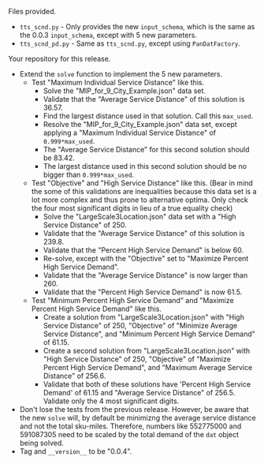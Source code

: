 Files provided.

* `tts_scnd.py` - Only provides the new `input_schema`, which is the same as the 0.0.3 `input_schema`, 
  except with 5 new parameters.
* `tts_scnd_pd.py`  -  Same as `tts_scnd.py`, except using `PanDatFactory`.

Your repository for this release.

* Extend the `solve` function to implement the 5 new parameters. 
  * Test "Maximum Individual Service Distance" like this.
    * Solve the "MIP_for_9_City_Example.json" data set.
    * Validate that the "Average Service Distance" of this solution is 36.57.
    * Find the largest distance used in that solution. Call this `max_used`.
    * Resolve the  "MIP_for_9_City_Example.json" data set, except applying a "Maximum Individual Service Distance"
    of `0.999*max_used`.
    * The "Average Service Distance" for this second solution should be 83.42.
    * The largest distance used in this second solution should be no bigger than `0.999*max_used`.
  * Test "Objective" and "High Service Distance" like this. (Bear in mind the some of this validations
  are inequalities because this data set is a lot more complex and thus prone to alternative optima. Only
  check the four most significant digits in lieu of a true equality check)
    * Solve the "LargeScale3Location.json" data set with a "High Service Distance" of 250.
    * Validate that the "Average Service Distance" of this solution is 239.8.
    * Validate that the "Percent High Service Demand" is below 60.
    * Re-solve, except with the "Objective" set to "Maximize Percent High Service Demand".
    * Validate that the "Average Service Distance" is now larger than 260.
    * Validate that the "Percent High Service Demand" is now 61.5. 
  * Test "Minimum Percent High Service Demand" and "Maximize Percent High Service Demand" like this.
     * Create a solution from "LargeScale3Location.json" with "High Service Distance" of 250, 
       "Objective" of "Minimize Average Service Distance", and "Minimum Percent High Service Demand" of 61.15.
     * Create a second solution from "LargeScale3Location.json" with "High Service Distance" of 250, 
       "Objective" of "Maximize Percent High Service Demand", and "Maximum Average Service Distance" of 256.6.
     * Validate that both of these solutions have 'Percent High Service Demand' of 61.15 and 
       "Average Service Distance" of 256.5. Validate only the 4 most significant digits.
* Don't lose the tests from the previous release. However, be aware that the new `solve` will, by default
be minimizng the average service distance and not the total sku-miles. Therefore, numbers like 
552775000 and 591087305 need to be scaled by the total demand of the `dat` object being solved.
* Tag and `__version__` to be "0.0.4". 
